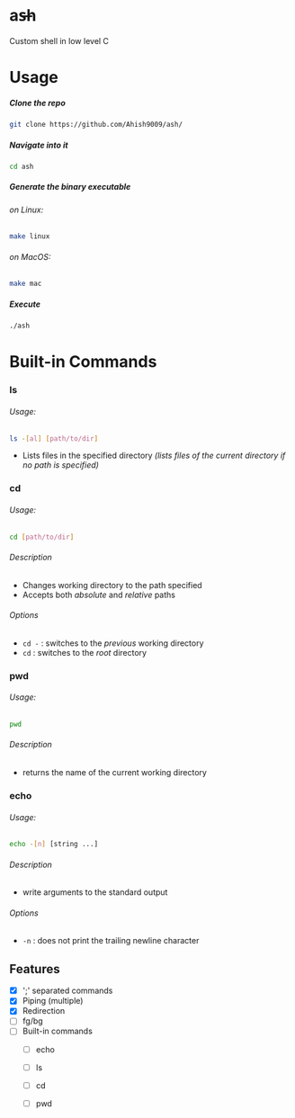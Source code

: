 # as̶h
Custom shell in low level C

# Usage

##### Clone the repo
```bash
git clone https://github.com/Ahish9009/ash/
```
##### Navigate into it 
```bash
cd ash
```
##### Generate the binary executable
###### *on Linux*:
```bash
make linux
```
###### *on MacOS*:
```bash
make mac
```
##### Execute 
```bash
./ash
```

# Built-in Commands

### ls
###### Usage:
```bash
ls -[al] [path/to/dir]
```
- Lists files in the specified directory *(lists files of the current directory if no path is specified)*

### cd
###### Usage:
```bash
cd [path/to/dir]
```
###### Description
- Changes working directory to the path specified
- Accepts both *absolute* and *relative* paths
###### Options
- `cd -` : switches to the *previous* working directory
- `cd` : switches to the *root* directory

### pwd
###### Usage:
```bash
pwd
```
###### Description
- returns the name of the current working directory 

### echo
###### Usage:
```bash
echo -[n] [string ...]
```
###### Description
- write arguments to the standard output
###### Options
- `-n` : does not print the trailing newline character




## Features

- [x] ';' separated commands
- [x] Piping (multiple)
- [x] Redirection
- [ ] fg/bg
- [ ] Built-in commands
  - [ ] echo
  - [ ] ls
  - [ ] cd
  - [ ] pwd
  
